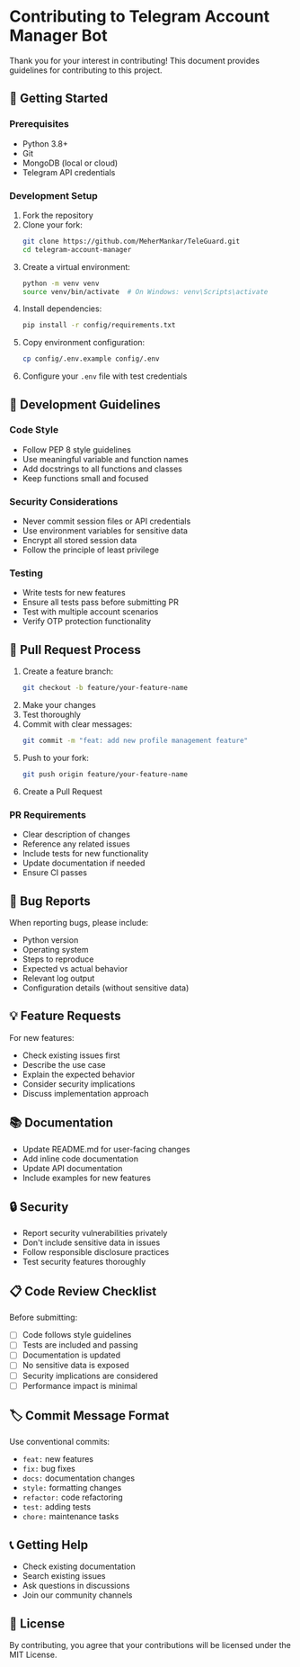 # Contributing to Telegram Account Manager Bot

Thank you for your interest in contributing! This document provides guidelines for contributing to this project.

## 🚀 Getting Started

### Prerequisites
- Python 3.8+
- Git
- MongoDB (local or cloud)
- Telegram API credentials

### Development Setup
1. Fork the repository
2. Clone your fork:
   ```bash
   git clone https://github.com/MeherMankar/TeleGuard.git
   cd telegram-account-manager
   ```
3. Create a virtual environment:
   ```bash
   python -m venv venv
   source venv/bin/activate  # On Windows: venv\Scripts\activate
   ```
4. Install dependencies:
   ```bash
   pip install -r config/requirements.txt
   ```
5. Copy environment configuration:
   ```bash
   cp config/.env.example config/.env
   ```
6. Configure your `.env` file with test credentials

## 📝 Development Guidelines

### Code Style
- Follow PEP 8 style guidelines
- Use meaningful variable and function names
- Add docstrings to all functions and classes
- Keep functions small and focused

### Security Considerations
- Never commit session files or API credentials
- Use environment variables for sensitive data
- Encrypt all stored session data
- Follow the principle of least privilege

### Testing
- Write tests for new features
- Ensure all tests pass before submitting PR
- Test with multiple account scenarios
- Verify OTP protection functionality

## 🔄 Pull Request Process

1. Create a feature branch:
   ```bash
   git checkout -b feature/your-feature-name
   ```
2. Make your changes
3. Test thoroughly
4. Commit with clear messages:
   ```bash
   git commit -m "feat: add new profile management feature"
   ```
5. Push to your fork:
   ```bash
   git push origin feature/your-feature-name
   ```
6. Create a Pull Request

### PR Requirements
- Clear description of changes
- Reference any related issues
- Include tests for new functionality
- Update documentation if needed
- Ensure CI passes

## 🐛 Bug Reports

When reporting bugs, please include:
- Python version
- Operating system
- Steps to reproduce
- Expected vs actual behavior
- Relevant log output
- Configuration details (without sensitive data)

## 💡 Feature Requests

For new features:
- Check existing issues first
- Describe the use case
- Explain the expected behavior
- Consider security implications
- Discuss implementation approach

## 📚 Documentation

- Update README.md for user-facing changes
- Add inline code documentation
- Update API documentation
- Include examples for new features

## 🔒 Security

- Report security vulnerabilities privately
- Don't include sensitive data in issues
- Follow responsible disclosure practices
- Test security features thoroughly

## 📋 Code Review Checklist

Before submitting:
- [ ] Code follows style guidelines
- [ ] Tests are included and passing
- [ ] Documentation is updated
- [ ] No sensitive data is exposed
- [ ] Security implications are considered
- [ ] Performance impact is minimal

## 🏷️ Commit Message Format

Use conventional commits:
- `feat:` new features
- `fix:` bug fixes
- `docs:` documentation changes
- `style:` formatting changes
- `refactor:` code refactoring
- `test:` adding tests
- `chore:` maintenance tasks

## 📞 Getting Help

- Check existing documentation
- Search existing issues
- Ask questions in discussions
- Join our community channels

## 📄 License

By contributing, you agree that your contributions will be licensed under the MIT License.
